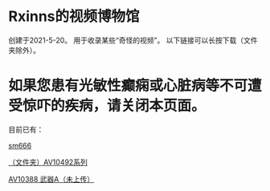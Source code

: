 # Rxinns的视频博物馆
创建于2021-5-20。
用于收录某些“奇怪的视频”。
以下链接可以长按下载（文件夹除外）。

# 如果您患有光敏性癫痫或心脏病等不可遭受惊吓的疾病，请关闭本页面。


目前已有：

[sm666](https://github.com/RxinnotRstar/Rxinns-video-museum/blob/main/sm666.mp4)

[（文件夹）AV10492系列](https://github.com/RxinnotRstar/Rxinns-video-museum/tree/main/AV10492)

[AV10388 武器A（未上传）]()
